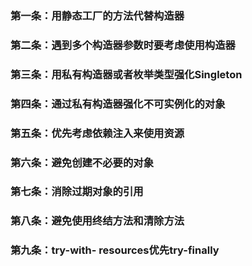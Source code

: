 ### 第一条：用静态工厂的方法代替构造器

### 第二条：遇到多个构造器参数时要考虑使用构造器

### 第三条：用私有构造器或者枚举类型强化Singleton

### 第四条：通过私有构造器强化不可实例化的对象

### 第五条：优先考虑依赖注入来使用资源

### 第六条：避免创建不必要的对象

### 第七条：消除过期对象的引用

### 第八条：避免使用终结方法和清除方法

### 第九条：try-with- resources优先try-finally


